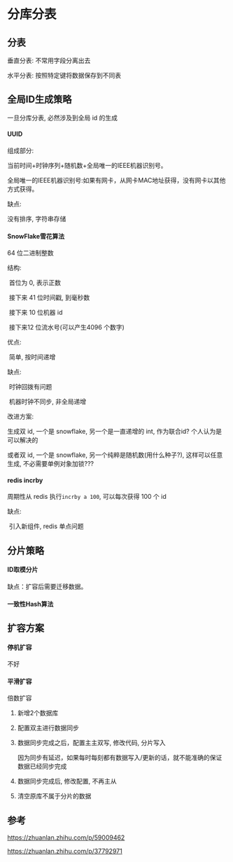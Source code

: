 # 分库分表

## 分表

垂直分表: 不常用字段分离出去

水平分表: 按照特定键将数据保存到不同表



## 全局ID生成策略

一旦分库分表, 必然涉及到全局 id 的生成

#### UUID

组成部分:

当前时间+时钟序列+随机数+全局唯一的IEEE机器识别号。

全局唯一的IEEE机器识别号:如果有网卡，从网卡MAC地址获得，没有网卡以其他方式获得。

缺点:

没有排序, 字符串存储

#### SnowFlake雪花算法

64 位二进制整数

结构: 

​	首位为 0, 表示正数

​	接下来 41 位时间戳, 到毫秒数

​	接下来 10 位机器 id

​	接下来12 位流水号(可以产生4096 个数字)

优点:

​	简单, 按时间递增

缺点:

​	时钟回拨有问题 

​	机器时钟不同步, 非全局递增

改进方案:

生成双 id, 一个是 snowflake, 另一个是一直递增的 int, 作为联合id? 个人认为是可以解决的

或者双 id, 一个是 snowflake, 另一个纯粹是随机数(用什么种子?), 这样可以任意生成, 不必需要单例对象加锁???

#### redis incrby

周期性从 redis 执行`incrby a 100`, 可以每次获得 100 个 id

缺点:

​	引入新组件, redis 单点问题



## 分片策略

####  ID取模分片

缺点：扩容后需要迁移数据。

####  一致性Hash算法



## 扩容方案

#### 停机扩容

不好

#### 平滑扩容

倍数扩容

1. 新增2个数据库

2. 配置双主进行数据同步

3. 数据同步完成之后，配置主主双写, 修改代码, 分片写入

   因为同步有延迟，如果每时每刻都有数据写入/更新的话，就不能准确的保证数据已经同步完成

4. 数据同步完成后, 修改配置, 不再主从

5. 清空原库不属于分片的数据



## 参考

https://zhuanlan.zhihu.com/p/59009462

https://zhuanlan.zhihu.com/p/37792971